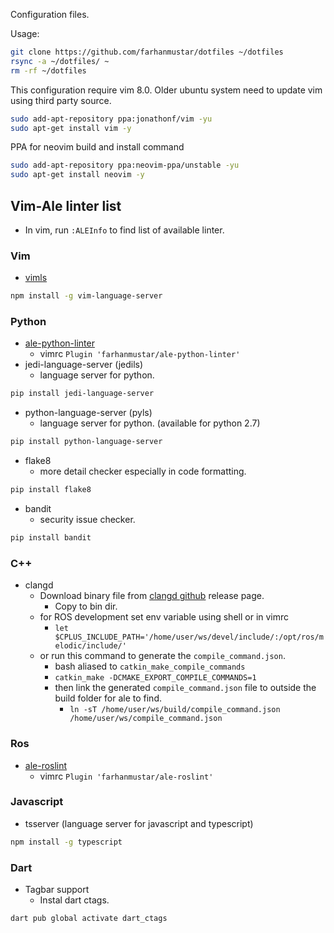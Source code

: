 Configuration files.

Usage:

```bash
git clone https://github.com/farhanmustar/dotfiles ~/dotfiles
rsync -a ~/dotfiles/ ~
rm -rf ~/dotfiles
```

This configuration require vim 8.0. Older ubuntu system need to update vim using third party source.
```bash
sudo add-apt-repository ppa:jonathonf/vim -yu
sudo apt-get install vim -y
```

PPA for neovim build and install command
```bash
sudo add-apt-repository ppa:neovim-ppa/unstable -yu
sudo apt-get install neovim -y
```

## Vim-Ale linter list
* In vim, run `:ALEInfo` to find list of available linter.

### Vim
* [vimls](https://github.com/iamcco/vim-language-server)
```bash
npm install -g vim-language-server
```

### Python
* [ale-python-linter](https://github.com/farhanmustar/ale-python-linter)
  * vimrc `Plugin 'farhanmustar/ale-python-linter'`
* jedi-language-server (jedils)
  * language server for python.
```bash
pip install jedi-language-server
```

* python-language-server (pyls)
  * language server for python. (available for python 2.7)
```bash
pip install python-language-server
```
* flake8
  * more detail checker especially in code formatting.
```bash
pip install flake8
```
* bandit
  * security issue checker.
```bash
pip install bandit
```

### C++
* clangd
  * Download binary file from [clangd github](https://github.com/clangd/clangd/releases/) release page.
    * Copy to bin dir.
  * for ROS development set env variable using shell or in vimrc
    * `let $CPLUS_INCLUDE_PATH='/home/user/ws/devel/include/:/opt/ros/melodic/include/'`
  * or run this command to generate the `compile_command.json`.
    * bash aliased to `catkin_make_compile_commands`
    * `catkin_make -DCMAKE_EXPORT_COMPILE_COMMANDS=1`
    * then link the generated `compile_command.json` file to outside the build folder for ale to find.
      * `ln -sT /home/user/ws/build/compile_command.json /home/user/ws/compile_command.json`

### Ros
* [ale-roslint](https://github.com/farhanmustar/ale-roslint)
  * vimrc `Plugin 'farhanmustar/ale-roslint'`

### Javascript
* tsserver (language server for javascript and typescript)
```bash
npm install -g typescript
```

### Dart
* Tagbar support
  * Instal dart ctags.
```bash
dart pub global activate dart_ctags
```
